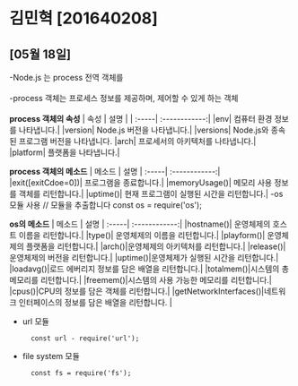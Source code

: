 # 김민혁 [201640208]
## [05월 18일]
-Node.js 는 process 전역 객체를 <br></br>
-process 객체는 프로세스 정보를 제공하며, 제어할 수 있게 하는 객체<br></br>
__process 객체의 속성__
| 속성 | 설명 |
| :-----| :------------:|
|env| 컴퓨터 환경 정보를 나타냅니다.|
|version| Node.js 버전을 나타냅니다.|
|versions| Node.js와 종속된 프로그램 버전을 나타냅니다.
|arch| 프로세서의 아키텍처를 나타냅니다.|
|platform| 플랫폼을 나타냅니다.|

__process 객체의 메소드__
| 메소드 | 설명 |
 :-----| :------------:|
|exit([exitCdoe=0])| 프로그램을 종료합니다.|
|memoryUsage()| 메모리 사용 정보를 객체를 리턴합니다.|
|uptime()| 현재 프로그램이 실행된 시간을 리턴합니다.|
-os 모듈 사용
// 모듈을 추출합니다
        const os = require('os');

__os의 메소드__
| 메소드 | 설명 |
 :-----| :------------:|
|hostname()| 운영체제의 호스트 이름을 리턴합니다.|
|type()| 운영체제의 이름을 리턴합니다.|
|playform()| 운영체제의 플랫폼을 리턴합니다.|
|arch()|운영체제의 아키텍처를 리턴합니다.|
|release()|운영체제의 버전을 리턴합니다.|
|uptime()|운영체제가 실행된 시간을 리턴합니다.|
|loadavg()|로드 에버리지 정보를 담은 배열을 리턴합니다.|
|totalmem()|시스템의 총 메모리를 리턴합니다.|
|freemem()|시스템의 사용 가능한 메모리를 리턴합니다.|
|cpus()|CPU의 정보를 담은 객체를 리턴합니다.|
|getNetworkInterfaces()|네트워크 인터페이스의 정보를 담은 배열을 리턴합니다.
|
* url 모듈

        const url - require('url');

* file system 모듈

        const fs = require('fs');
